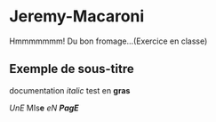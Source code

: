 # Jeremy-Macaroni
Hmmmmmmm! Du bon fromage...(Exercice en classe)

## Exemple de sous-titre
documentation _italic_ test en **gras**

_UnE_ MIs**e** _eN_ **_PagE_**
